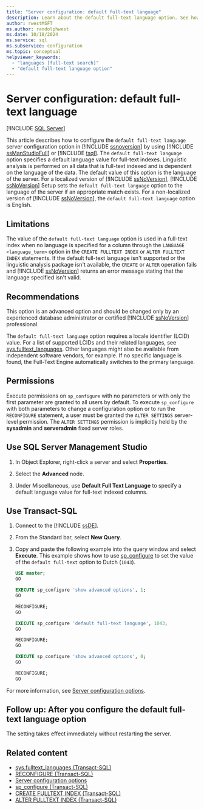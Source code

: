 ```yaml
---
title: "Server configuration: default full-text language"
description: Learn about the default full-text language option. See how to configure it to specify the default language that SQL Server uses for full-text indexes.
author: rwestMSFT
ms.author: randolphwest
ms.date: 10/18/2024
ms.service: sql
ms.subservice: configuration
ms.topic: conceptual
helpviewer_keywords:
  - "languages [full-text search]"
  - "default full-text language option"
---
```

# Server configuration: default full-text language

[!INCLUDE [SQL Server](../../includes/applies-to-version/sqlserver.md)]

This article describes how to configure the `default full-text language` server configuration option in [!INCLUDE [ssnoversion](../../includes/ssnoversion-md.md)] by using [!INCLUDE [ssManStudioFull](../../includes/ssmanstudiofull-md.md)] or [!INCLUDE [tsql](../../includes/tsql-md.md)]. The `default full-text language` option specifies a default language value for full-text indexes. Linguistic analysis is performed on all data that is full-text indexed and is dependent on the language of the data. The default value of this option is the language of the server. For a localized version of [!INCLUDE [ssNoVersion](../../includes/ssnoversion-md.md)], [!INCLUDE [ssNoVersion](../../includes/ssnoversion-md.md)] Setup sets the `default full-text language` option to the language of the server if an appropriate match exists. For a non-localized version of [!INCLUDE [ssNoVersion](../../includes/ssnoversion-md.md)], the `default full-text language` option is English.

## Limitations

The value of the `default full-text language` option is used in a full-text index when no language is specified for a column through the `LANGUAGE <language_term>` option in the `CREATE FULLTEXT INDEX` or `ALTER FULLTEXT INDEX` statements. If the default full-text language isn't supported or the linguistic analysis package isn't available, the `CREATE` or `ALTER` operation fails and [!INCLUDE [ssNoVersion](../../includes/ssnoversion-md.md)] returns an error message stating that the language specified isn't valid.

## Recommendations

This option is an advanced option and should be changed only by an experienced database administrator or certified [!INCLUDE [ssNoVersion](../../includes/ssnoversion-md.md)] professional.

The `default full-text language` option requires a locale identifier (LCID) value. For a list of supported LCIDs and their related languages, see [sys.fulltext_languages](../../relational-databases/system-catalog-views/sys-fulltext-languages-transact-sql.md). Other languages might also be available from independent software vendors, for example. If no specific language is found, the Full-Text Engine automatically switches to the primary language.

## Permissions

Execute permissions on `sp_configure` with no parameters or with only the first parameter are granted to all users by default. To execute `sp_configure` with both parameters to change a configuration option or to run the `RECONFIGURE` statement, a user must be granted the `ALTER SETTINGS` server-level permission. The `ALTER SETTINGS` permission is implicitly held by the **sysadmin** and **serveradmin** fixed server roles.

<a id="SSMSProcedure"></a>

## Use SQL Server Management Studio

1. In Object Explorer, right-click a server and select **Properties**.

1. Select the **Advanced** node.

1. Under Miscellaneous, use **Default Full Text Language** to specify a default language value for full-text indexed columns.

<a id="TsqlProcedure"></a>

## Use Transact-SQL

1. Connect to the [!INCLUDE [ssDE](../../includes/ssde-md.md)].

1. From the Standard bar, select **New Query**.

1. Copy and paste the following example into the query window and select **Execute**. This example shows how to use [sp_configure](../../relational-databases/system-stored-procedures/sp-configure-transact-sql.md) to set the value of the `default full-text` option to Dutch (`1043`).

   ```sql
   USE master;
   GO

   EXECUTE sp_configure 'show advanced options', 1;
   GO

   RECONFIGURE;
   GO

   EXECUTE sp_configure 'default full-text language', 1043;
   GO

   RECONFIGURE;
   GO

   EXECUTE sp_configure 'show advanced options', 0;
   GO

   RECONFIGURE;
   GO
   ```

For more information, see [Server configuration options](server-configuration-options-sql-server.md).

<a id="FollowUp"></a>

## Follow up: After you configure the default full-text language option

The setting takes effect immediately without restarting the server.

## Related content

- [sys.fulltext_languages (Transact-SQL)](../../relational-databases/system-catalog-views/sys-fulltext-languages-transact-sql.md)
- [RECONFIGURE (Transact-SQL)](../../t-sql/language-elements/reconfigure-transact-sql.md)
- [Server configuration options](server-configuration-options-sql-server.md)
- [sp_configure (Transact-SQL)](../../relational-databases/system-stored-procedures/sp-configure-transact-sql.md)
- [CREATE FULLTEXT INDEX (Transact-SQL)](../../t-sql/statements/create-fulltext-index-transact-sql.md)
- [ALTER FULLTEXT INDEX (Transact-SQL)](../../t-sql/statements/alter-fulltext-index-transact-sql.md)
